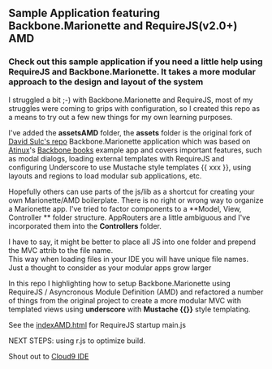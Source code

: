 ## Sample Application featuring Backbone.Marionette and RequireJS(v2.0+) AMD 


### Check out this sample application if you need a little help using RequireJS and Backbone.Marionette.  It takes a more modular approach to the design and layout of the system

I struggled a bit ;-) with Backbone.Marionette and RequireJS, most of my struggles were coming to grips with
configuration, so I created this repo as a means to try out a few new things for my own learning purposes.

I've added the **assetsAMD** folder, the **assets** folder is the original fork of [David Sulc's repo](https://github.com/davidsulc/backbone.marionette-atinux-books)
Backbone.Marionette application which was based on [Atinux](http://www.atinux.fr)'s [Backbone books](http://www.atinux.fr/backbone-books/)
example app and covers important features, such as modal dialogs, loading external templates with RequireJS and configuring Underscore to use Mustache style templates {{ xxx }},
using layouts and regions to load modular sub applications, etc.

Hopefully others can use parts of the js/lib as a shortcut for creating your own Marionette/AMD boilerplate.  There is no right or wrong way to organize
a Marionette app.  I've tried to factor components to a **Model, View, Controller ** folder structure.  AppRouters are a little ambiguous and I've incorporated them into the **Controllers** folder.

I have to say, it might be better to place all JS into one folder and prepend the MVC attrib to the file name.  
This way when loading files in your IDE you will have unique file names.  Just a thought to consider as your modular apps grow larger

In this repo I highlighting how to setup Backbone.Marionette using RequireJS / Asyncronous Module Definition (AMD)
and refactored a number of things from the original project to create a more modular MVC with templated views using **underscore**  with **Mustache {{}}** style templating.


See the [indexAMD.html](https://github.com/t2k/backbone.marionette-RequireJS/blob/master/indexAMD.html) for RequireJS startup main.js

NEXT STEPS:  using r.js to optimize build.

Shout out to [Cloud9 IDE](https://c9.io)